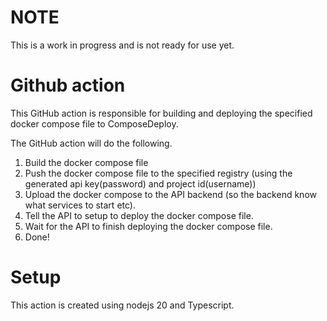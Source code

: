 # NOTE
This is a work in progress and is not ready for use yet.

# Github action
This GitHub action is responsible for building and deploying the specified docker compose file to ComposeDeploy.

The GitHub action will do the following.
1. Build the docker compose file
2. Push the docker compose file to the specified registry (using the generated api key(password) and project id(username))
3. Upload the docker compose to the API backend (so the backend know what services to start etc).
4. Tell the API to setup to deploy the docker compose file.
5. Wait for the API to finish deploying the docker compose file.
6. Done!

# Setup
This action is created using nodejs 20 and Typescript.
